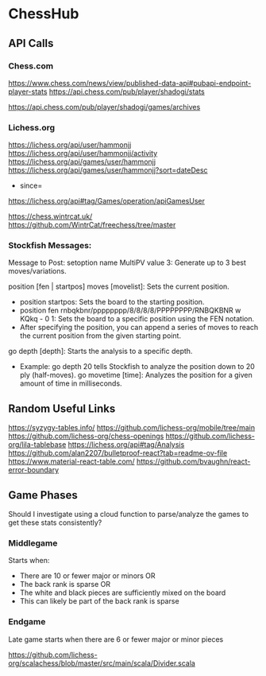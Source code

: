 # ChessHub

## API Calls

### Chess.com

https://www.chess.com/news/view/published-data-api#pubapi-endpoint-player-stats
https://api.chess.com/pub/player/shadogi/stats

https://api.chess.com/pub/player/shadogi/games/archives

### Lichess.org

https://lichess.org/api/user/hammonjj
https://lichess.org/api/user/hammonjj/activity
https://lichess.org/api/games/user/hammonjj
https://lichess.org/api/games/user/hammonjj?sort=dateDesc

- since=<epochtime>

https://lichess.org/api#tag/Games/operation/apiGamesUser

https://chess.wintrcat.uk/
https://github.com/WintrCat/freechess/tree/master

### Stockfish Messages:

Message to Post:
setoption name MultiPV value 3: Generate up to 3 best moves/variations.

position [fen | startpos] moves [movelist]: Sets the current position.

- position startpos: Sets the board to the starting position.
- position fen rnbqkbnr/pppppppp/8/8/8/8/PPPPPPPP/RNBQKBNR w KQkq - 0 1: Sets the board to a specific position using the FEN notation.
- After specifying the position, you can append a series of moves to reach the current position from the given starting point.

go depth [depth]: Starts the analysis to a specific depth.

- Example: go depth 20 tells Stockfish to analyze the position down to 20 ply (half-moves).
  go movetime [time]: Analyzes the position for a given amount of time in milliseconds.

## Random Useful Links

https://syzygy-tables.info/
https://github.com/lichess-org/mobile/tree/main
https://github.com/lichess-org/chess-openings
https://github.com/lichess-org/lila-tablebase
https://lichess.org/api#tag/Analysis
https://github.com/alan2207/bulletproof-react?tab=readme-ov-file
https://www.material-react-table.com/
https://github.com/bvaughn/react-error-boundary

## Game Phases

Should I investigate using a cloud function to parse/analyze the games to get these stats consistently?

### Middlegame

Starts when:

- There are 10 or fewer major or minors OR
- The back rank is sparse OR
- The white and black pieces are sufficiently mixed on the board
- This can likely be part of the back rank is sparse

### Endgame

Late game starts when there are 6 or fewer major or minor pieces

https://github.com/lichess-org/scalachess/blob/master/src/main/scala/Divider.scala
